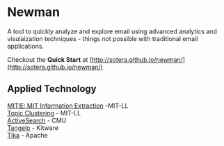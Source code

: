# Newman

A tool to quickly analyze and explore email using advanced
analytics and visulaization techniques - things not possible with
traditional email applications.

Checkout the **Quick Start** at [http://sotera.github.io/newman/](http://sotera.github.io/newman/)

## Applied Technology

[MITIE: MIT Information Extraction](https://github.com/mitll/MITIE) -MIT-LL <br/>
[Topic Clustering](https://github.com/mitll/topic-clustering) - MIT-LL <br/>
[ActiveSearch](https://github.com/AutonlabCMU/ActiveSearch) - CMU <br/>
[Tangelo](http://tangelo.kitware.com) - Kitware <br/>
[Tika](http://tika.apache.org/) - Apache


